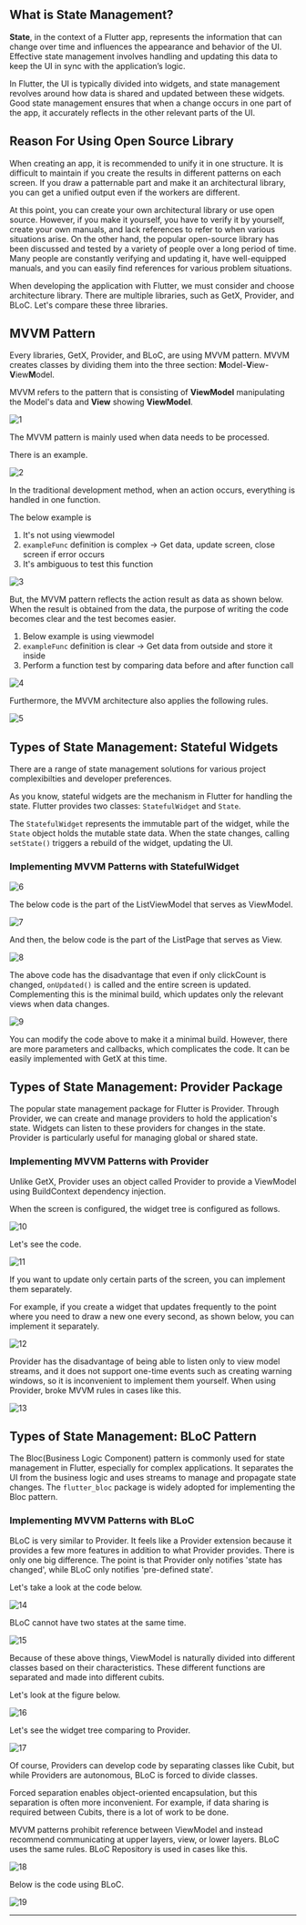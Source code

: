## What is State Management?

**State**, in the context of a Flutter app, represents the information that can change over time and influences the appearance and behavior of the UI. Effective state management involves handling and updating this data to keep the UI in sync with the application’s logic.

In Flutter, the UI is typically divided into widgets, and state management revolves around how data is shared and updated between these widgets. Good state management ensures that when a change occurs in one part of the app, it accurately reflects in the other relevant parts of the UI.

## Reason For Using Open Source Library

When creating an app, it is recommended to unify it in one structure. It is difficult to maintain if you create the results in different patterns on each screen. If you draw a patternable part and make it an architectural library, you can get a unified output even if the workers are different.

At this point, you can create your own architectural library or use open source. However, if you make it yourself, you have to verify it by yourself, create your own manuals, and lack references to refer to when various situations arise. On the other hand, the popular open-source library has been discussed and tested by a variety of people over a long period of time. Many people are constantly verifying and updating it, have well-equipped manuals, and you can easily find references for various problem situations.

When developing the application with Flutter, we must consider and choose architecture library. There are multiple libraries, such as GetX, Provider, and BLoC. Let's compare these three libraries.

## MVVM Pattern

Every libraries, GetX, Provider, and BLoC, are using MVVM pattern. MVVM creates classes by dividing them into the three section: **M**odel-**V**iew-**V**iew**M**odel.

MVVM refers to the pattern that is consisting of **ViewModel** manipulating the Model's data and **View** showing **ViewModel**.

![1](https://github.com/user-attachments/assets/b6e44a57-c331-4f5c-9de3-507c0c8fb5d3)

The MVVM pattern is mainly used when data needs to be processed.

There is an example.

![2](https://github.com/user-attachments/assets/9fb83644-9891-4bb5-b081-a1795c0f9122)

In the traditional development method, when an action occurs, everything is handled in one function.

The below example is

1. It's not using viewmodel
2. `exampleFunc` definition is complex → Get data, update screen, close screen if error occurs
3. It's ambiguous to test this function

![3](https://github.com/user-attachments/assets/45f6e3d6-411f-4568-9a0e-c364ca702d29)

But, the MVVM pattern reflects the action result as data as shown below. When the result is obtained from the data, the purpose of writing the code becomes clear and the test becomes easier.

1. Below example is using viewmodel
2. `exampleFunc` definition is clear -> Get data from outside and store it inside
3. Perform a function test by comparing data before and after function call

![4](https://github.com/user-attachments/assets/c131ff1c-a2b8-46a7-a8d5-7e28bd0cec05)

Furthermore, the MVVM architecture also applies the following rules.

![5](https://github.com/user-attachments/assets/7d3b5a91-9300-4483-bb9a-e786a9b7b94b)

## Types of State Management: Stateful Widgets

There are a range of state management solutions for various project complexibilties and developer preferences.

As you know, stateful widgets are the mechanism in Flutter for handling the state. Flutter provides two classes: `StatefulWidget` and `State`.

The `StatefulWidget` represents the immutable part of the widget, while the `State` object holds the mutable state data. When the state changes, calling `setState()` triggers a rebuild of the widget, updating the UI.

### Implementing MVVM Patterns with StatefulWidget

![6](https://github.com/user-attachments/assets/0b895de5-3625-4e84-aca3-8aea4ff7b8aa)

The below code is the part of the ListViewModel that serves as ViewModel.

![7](https://github.com/user-attachments/assets/9d81e395-ce45-4947-9836-96e5ba9307a9)

And then, the below code is the part of the ListPage that serves as View.

![8](https://github.com/user-attachments/assets/7673bff9-6fe0-4a3c-bcb2-0f53b85a47dc)

The above code has the disadvantage that even if only clickCount is changed, `onUpdated()` is called and the entire screen is updated. Complementing this is the minimal build, which updates only the relevant views when data changes.

![9](https://github.com/user-attachments/assets/fea9d511-7f05-473e-909b-0401f5c0b17c)

You can modify the code above to make it a minimal build. However, there are more parameters and callbacks, which complicates the code. It can be easily implemented with GetX at this time.

## Types of State Management: Provider Package

The popular state management package for Flutter is Provider. Through Provider, we can create and manage providers to hold the application's state. Widgets can listen to these providers for changes in the state. Provider is particularly useful for managing global or shared state.

### Implementing MVVM Patterns with Provider

Unlike GetX, Provider uses an object called Provider to provide a ViewModel using BuildContext dependency injection.

When the screen is configured, the widget tree is configured as follows.

![10](https://github.com/user-attachments/assets/985d5e33-5d2c-40c4-b914-a55ae6323c23)

Let's see the code.

![11](https://github.com/user-attachments/assets/389c0201-94ce-4cb4-b361-5538b5d936d4)

If you want to update only certain parts of the screen, you can implement them separately.

For example, if you create a widget that updates frequently to the point where you need to draw a new one every second, as shown below, you can implement it separately.

![12](https://github.com/user-attachments/assets/c7c2c4a2-8061-40fe-85a4-e842f6ef6b99)

Provider has the disadvantage of being able to listen only to view model streams, and it does not support one-time events such as creating warning windows, so it is inconvenient to implement them yourself. When using Provider, broke MVVM rules in cases like this.

![13](https://github.com/user-attachments/assets/4ade69b0-193e-4b08-8393-551a6417e86c)

## Types of State Management: BLoC Pattern

The Bloc(Business Logic Component) pattern is commonly used for state management in Flutter, especially for complex applications. It separates the UI from the business logic and uses streams to manage and propagate state changes. The `flutter_bloc` package is widely adopted for implementing the Bloc pattern.

### Implementing MVVM Patterns with BLoC

BLoC is very similar to Provider. It feels like a Provider extension because it provides a few more features in addition to what Provider provides. There is only one big difference. The point is that Provider only notifies 'state has changed', while BLoC only notifies 'pre-defined state'.

Let's take a look at the code below.

![14](https://github.com/user-attachments/assets/6c7f8f07-7d9b-400a-b0c6-5fe63749f308)

BLoC cannot have two states at the same time.

![15](https://github.com/user-attachments/assets/663270c0-8790-4e96-934f-14cb9e10d3e4)

Because of these above things, ViewModel is naturally divided into different classes based on their characteristics. These different functions are separated and made into different cubits.

Let's look at the figure below.

![16](https://github.com/user-attachments/assets/872b7fb1-a823-4572-97de-39b77522d890)

Let's see the widget tree comparing to Provider.

![17](https://github.com/user-attachments/assets/d1cae206-9d13-4e29-a024-ad13879d46f9)

Of course, Providers can develop code by separating classes like Cubit, but while Providers are autonomous, BLoC is forced to divide classes.

Forced separation enables object-oriented encapsulation, but this separation is often more inconvenient. For example, if data sharing is required between Cubits, there is a lot of work to be done.

MVVM patterns prohibit reference between ViewModel and instead recommend communicating at upper layers, view, or lower layers. BLoC uses the same rules. BLoC Repository is used in cases like this.

![18](https://github.com/user-attachments/assets/09f2bc4e-be0d-4b77-ab54-094f0d90f603)

Below is the code using BLoC.

![19](https://github.com/user-attachments/assets/ad8180cd-5242-4163-9522-c36fb491cf55)

---

[](https://kkangsnote.tistory.com/247)

[](https://medium.com/@enitinmehra/state-management-in-flutter-a-comprehensive-guide-7212772f026d)

[](https://engineering.linecorp.com/ko/blog/flutter-architecture-getx-bloc-provider?fbclid=IwAR1PbF9GHnum6WruP9SEYd2gdCNScjxzo-hTTp3Nlqv0o4K341NVbL8S4nU)
